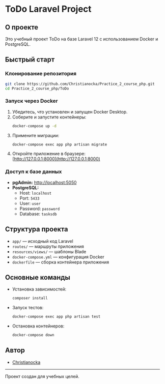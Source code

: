# ToDo Laravel Project

## О проекте

Это учебный проект ToDo на базе Laravel 12 с использованием Docker и PostgreSQL.

## Быстрый старт

### Клонирование репозитория

```bash
git clone https://github.com/Christianocka/Practice_2_course_php.git
cd Practice_2_course_php/ToDo
```

### Запуск через Docker

1. Убедитесь, что установлен и запущен Docker Desktop.
2. Соберите и запустите контейнеры:
   ```bash
   docker-compose up -d
   ```
3. Примените миграции:
   ```bash
   docker-compose exec app php artisan migrate
   ```
4. Откройте приложение в браузере:  
   [http://127.0.0.1:8000](http://127.0.0.1:8000)

### Доступ к базе данных

- **pgAdmin:** [http://localhost:5050](http://localhost:5050)
- **PostgreSQL:**  
  - Host: `localhost`  
  - Port: `5433`  
  - User: `user`  
  - Password: `password`  
  - Database: `tasksdb`

## Структура проекта

- `app/` — исходный код Laravel
- `routes/` — маршруты приложения
- `resources/views/` — шаблоны Blade
- `docker-compose.yml` — конфигурация Docker
- `dockerfile` — сборка контейнера приложения

## Основные команды

- Установка зависимостей:
  ```bash
  composer install
  ```
- Запуск тестов:
  ```bash
  docker-compose exec app php artisan test
  ```
- Остановка контейнеров:
  ```bash
  docker-compose down
  ```

## Автор

- [Christianocka](https://github.com/Christianocka)

---

Проект создан для учебных целей.
